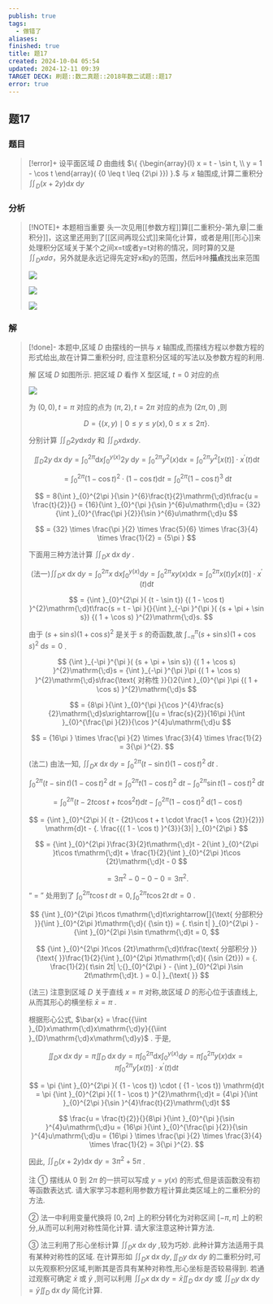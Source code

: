 ```yaml
---
publish: true
tags:
  - 做错了
aliases: 
finished: true
title: 题17
created: 2024-10-04 05:54
updated: 2024-12-11 09:39
TARGET DECK: 刷题::数二真题::2018年数二试题::题17
error: true
---
```

## 题17
### 题目
> [!error]+
> 设平面区域 $D$ 由曲线 $\{ {\begin{array}{l} x = t - \sin t, \\ y = 1 - \cos t \end{array}( {0 \leq t \leq {2\pi }}) }.$ 与 $x$ 轴围成,计算二重积分 ${\iint }_{D}( {x + {2y}}) \mathrm{d}x\mathrm{\;d}y$
### 分析
> [!NOTE]+
> 本题相当重要
> 头一次见用[[参数方程]]算[[二重积分-第九章|二重积分]]，这这里还用到了[[区间再现公式]]来简化计算，或者是用[[形心]]来处理积分区域关于某个之间x=t或者y=t对称的情况，同时算的又是$\iint_{D}xd\sigma$，另外就是永远记得先定好x和y的范围，然后咔咔**描点**找出来范围
> 
> ![](https://img.hwenyi.tech/202412111736329.webp)
> 
> ![](https://img.hwenyi.tech/202412111737271.webp)
> 
> ![](https://img.hwenyi.tech/202412111738781.webp)
### 解
> [!done]-
> 本题中,区域 $D$ 由摆线的一拱与 $x$ 轴围成,而摆线方程以参数方程的形式给出,故在计算二重积分时, 应注意积分区域的写法以及参数方程的利用.
> 
> 解 区域 $D$ 如图所示. 把区域 $D$ 看作 $\mathrm{X}$ 型区域, $t = 0$ 对应的点
> 
> ![](https://img.hwenyi.tech/202409302017967.webp)
> 
> 为 $( {0,0}), t = \pi$ 对应的点为 $( {\pi ,2}), t = {2\pi }$ 对应的点为 $( {{2\pi },0})$ ,则
> 
> $$
> D = \{ ( {x, y}) \mid 0 \leq y \leq y( x) ,0 \leq x \leq {2\pi }\} .
> $$
> 
> 分别计算 ${\iint }_{D}{2y}\mathrm{d}x\mathrm{d}y$ 和 ${\iint }_{D}x\mathrm{d}x\mathrm{d}y.$
> 
> $$
> {\iint }_{D}{2y}\mathrm{\;d}x\mathrm{\;d}y = {\int }_{0}^{2\pi }\mathrm{d}x{\int }_{0}^{y( x) }{2y}\mathrm{\;d}y = {\int }_{0}^{2\pi }{y}^{2}( x) \mathrm{d}x = {\int }_{0}^{2\pi }{y}^{2}\lbrack {x( t) }\rbrack \cdot {x}^{\prime }( t) \mathrm{d}t
> $$
> 
> $$
> = {\int }_{0}^{2\pi }{( 1 - \cos t) }^{2} \cdot ( {1 - \cos t}) \mathrm{d}t = {\int }_{0}^{2\pi }{( 1 - \cos t) }^{3}\mathrm{\;d}t
> $$
> 
> $$
> = 8{\int }_{0}^{2\pi }{\sin }^{6}\frac{t}{2}\mathrm{\;d}t\frac{u = \frac{t}{2}}{} = {16}{\int }_{0}^{\pi }{\sin }^{6}u\mathrm{\;d}u = {32}{\int }_{0}^{\frac{\pi }{2}}{\sin }^{6}u\mathrm{\;d}u
> $$
> 
> $$
> = {32} \times \frac{\pi }{2} \times \frac{5}{6} \times \frac{3}{4} \times \frac{1}{2} = {5\pi }
> $$
> 
> 下面用三种方法计算 ${\iint }_{D}x\mathrm{\;d}x\mathrm{\;d}y$ .
> 
> $$
> \text{(法一)}{\iint }_{D}x\mathrm{\;d}x\mathrm{\;d}y = {\int }_{0}^{2\pi }x\mathrm{\;d}x{\int }_{0}^{y( x) }\mathrm{d}y = {\int }_{0}^{2\pi }{xy}( x) \mathrm{d}x = {\int }_{0}^{2\pi }x( t) y\lbrack {x( t) }\rbrack \cdot {x}^{\prime }( t) \mathrm{d}t
> $$
> 
> $$
> = {\int }_{0}^{2\pi }( {t - \sin t}) {( 1 - \cos t) }^{2}\mathrm{\;d}t\frac{s = t - \pi }{}{\int }_{-\pi }^{\pi }( {s + \pi + \sin s}) {( 1 + \cos s) }^{2}\mathrm{\;d}s.
> $$
> 
> 由于 $( {s + \sin s}) {( 1 + \cos s) }^{2}$ 是关于 $s$ 的奇函数,故 ${\int }_{-\pi }^{\pi }( {s + \sin s}) {( 1 + \cos s) }^{2}\mathrm{\;d}s = 0$ .
> 
> $$
> {\int }_{-\pi }^{\pi }( {s + \pi + \sin s}) {( 1 + \cos s) }^{2}\mathrm{\;d}s = {\int }_{-\pi }^{\pi }\pi {( 1 + \cos s) }^{2}\mathrm{\;d}s\frac{\text{ 对称性 }}{}2{\int }_{0}^{\pi }\pi {( 1 + \cos s) }^{2}\mathrm{\;d}s
> $$
> 
> $$
> = {8\pi }{\int }_{0}^{\pi }{\cos }^{4}\frac{s}{2}\mathrm{\;d}s\xrightarrow[]{u = \frac{s}{2}}{16\pi }{\int }_{0}^{\frac{\pi }{2}}{\cos }^{4}u\mathrm{\;d}u
> $$
> 
> $$
> = {16\pi } \times \frac{\pi }{2} \times \frac{3}{4} \times \frac{1}{2} = 3{\pi }^{2}.
> $$
> 
> (法二) 由法一知, ${\iint }_{D}x\mathrm{\;d}x\mathrm{\;d}y = {\int }_{0}^{2\pi }( {t - \sin t}) {( 1 - \cos t) }^{2}\mathrm{\;d}t$ .
> 
> $$
> {\int }_{0}^{2\pi }( {t - \sin t}) {( 1 - \cos t) }^{2}\mathrm{\;d}t = {\int }_{0}^{2\pi }t{( 1 - \cos t) }^{2}\mathrm{\;d}t - {\int }_{0}^{2\pi }\sin t{( 1 - \cos t) }^{2}\mathrm{\;d}t
> $$
> 
> $$
> = {\int }_{0}^{2\pi }( {t - {2t}\cos t + t{\cos }^{2}t}) \mathrm{d}t - {\int }_{0}^{2\pi }{( 1 - \cos t) }^{2}\mathrm{\;d}( {1 - \cos t})
> $$
> 
> $$
> = {\int }_{0}^{2\pi }( {t - {2t}\cos t + t \cdot \frac{1 + \cos {2t}}{2}}) \mathrm{d}t - {. \frac{{( 1 - \cos t) }^{3}}{3}| }_{0}^{2\pi }
> $$
> 
> $$
> = {\int }_{0}^{2\pi }\frac{3}{2}t\mathrm{\;d}t - 2{\int }_{0}^{2\pi }t\cos t\mathrm{\;d}t + \frac{1}{2}{\int }_{0}^{2\pi }t\cos {2t}\mathrm{\;d}t - 0
> $$
> 
> $$
> = 3{\pi }^{2} - 0 - 0 - 0 = 3{\pi }^{2}\text{. }
> $$
> 
> “ $=$ ” 处用到了 ${\int }_{0}^{2\pi }t\cos t\mathrm{\;d}t = 0,{\int }_{0}^{2\pi }t\cos {2t}\mathrm{\;d}t = 0$ .
> 
> $$
> {\int }_{0}^{2\pi }t\cos t\mathrm{\;d}t\xrightarrow[]{\text{ 分部积分 }}{\int }_{0}^{2\pi }t\mathrm{\;d}( {\sin t}) = {. t\sin t| }_{0}^{2\pi } - {\int }_{0}^{2\pi }\sin t\mathrm{\;d}t = 0,
> $$
> 
> $$
> {\int }_{0}^{2\pi }t\cos {2t}\mathrm{\;d}t\frac{\text{ 分部积分 }}{\text{ }}\frac{1}{2}{\int }_{0}^{2\pi }t\mathrm{\;d}( {\sin {2t}}) = {. \frac{1}{2}( t\sin 2t| \;{}_{0}^{2\pi } - {\int }_{0}^{2\pi }\sin 2t\mathrm{\;d}t. ) = 0.| }_{\text{ }}
> $$
> 
> (法三) 注意到区域 $D$ 关于直线 $x = \pi$ 对称,故区域 $D$ 的形心位于该直线上,从而其形心的横坐标 $\bar{x} = \pi$ . $\;$ 
> 
> 根据形心公式, $\bar{x} = \frac{{\iint }_{D}x\mathrm{\;d}x\mathrm{\;d}y}{{\iint }_{D}\mathrm{\;d}x\mathrm{\;d}y}$ . 于是,
> 
> $$
> {\iint }_{D}x\mathrm{\;d}x\mathrm{\;d}y = \pi {\iint }_{D}\mathrm{\;d}x\mathrm{\;d}y = \pi {\int }_{0}^{2\pi }\mathrm{d}x{\int }_{0}^{y( x) }\mathrm{d}y = \pi {\int }_{0}^{2\pi }y( x) \mathrm{d}x = \pi {\int }_{0}^{2\pi }y\lbrack {x( t) }\rbrack \cdot {x}^{\prime }( t) \mathrm{d}t
> $$
> 
> $$
> = \pi {\int }_{0}^{2\pi }( {1 - \cos t}) \cdot ( {1 - \cos t}) \mathrm{d}t = \pi {\int }_{0}^{2\pi }{( 1 - \cos t) }^{2}\mathrm{\;d}t = {4\pi }{\int }_{0}^{2\pi }{\sin }^{4}\frac{t}{2}\mathrm{\;d}t
> $$
> 
> $$
> \frac{u = \frac{t}{2}}{}{8\pi }{\int }_{0}^{\pi }{\sin }^{4}u\mathrm{\;d}u = {16\pi }{\int }_{0}^{\frac{\pi }{2}}{\sin }^{4}u\mathrm{\;d}u = {16\pi } \times \frac{\pi }{2} \times \frac{3}{4} \times \frac{1}{2} = 3{\pi }^{2}.
> $$
> 
> 因此, ${\iint }_{D}( {x + {2y}}) \mathrm{d}x\mathrm{\;d}y = 3{\pi }^{2} + {5\pi }$ .
> 
> 注 ① 摆线从 0 到 ${2\pi }$ 的一拱可以写成 $y = y( x)$ 的形式,但是该函数没有初等函数表达式. 请大家学习本题利用参数方程计算此类区域上的二重积分的方法.
> 
> ② 法一中利用变量代换将 $\lbrack {0,{2\pi }}\rbrack$ 上的积分转化为对称区间 $\lbrack {-\pi ,\pi }\rbrack$ 上的积分,从而可以利用对称性简化计算. 请大家注意这种计算方法.
> 
> ③ 法三利用了形心坐标计算 ${\iint }_{D}x\mathrm{\;d}x\mathrm{\;d}y$ ,较为巧妙. 此种计算方法适用于具有某种对称性的区域. 在计算形如 ${\iint }_{D}x\mathrm{\;d}x\mathrm{\;d}y,{\iint }_{D}y\mathrm{\;d}x\mathrm{\;d}y$ 的二重积分时,可以先观察积分区域,判断其是否具有某种对称性,形心坐标是否较易得到. 若通过观察可确定 $\bar{x}$ 或 $\bar{y}$ ,则可以利用 ${\iint }_{D}x\mathrm{\;d}x\mathrm{\;d}y = \bar{x}{\iint }_{D}\mathrm{\;d}x\mathrm{\;d}y$ 或 ${\iint }_{D}y\mathrm{\;d}x\mathrm{\;d}y = \bar{y}{\iint }_{D}\mathrm{\;d}x\mathrm{\;d}y$ 简化计算.